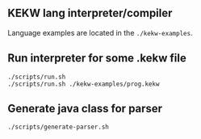## KEKW lang interpreter/compiler

Language examples are located in the `./kekw-examples`.

## Run interpreter for some .kekw file
```shell script
./scripts/run.sh
./scripts/run.sh ./kekw-examples/prog.kekw  
```

## Generate java class for parser
```shell script
./scripts/generate-parser.sh
```
